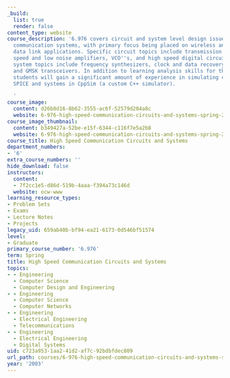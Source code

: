 ```yaml
---
_build:
  list: true
  render: false
content_type: website
course_description: '6.976 covers circuit and system level design issues of high speed
  communication systems, with primary focus being placed on wireless and broadband
  data link applications. Specific circuit topics include transmission lines, high
  speed and low noise amplifiers, VCO''s, and high speed digital circuits. Specific
  system topics include frequency synthesizers, clock and data recovery circuits,
  and GMSK transceivers. In addition to learning analysis skills for the above items,
  students will gain a significant amount of experience in simulating circuits in
  SPICE and systems in CppSim (a custom C++ simulator).

  '
course_image:
  content: d26b8d16-8b62-3555-ac6f-52579d204a8c
  website: 6-976-high-speed-communication-circuits-and-systems-spring-2003
course_image_thumbnail:
  content: b349427a-52be-e15f-6344-c116f7e5a2b8
  website: 6-976-high-speed-communication-circuits-and-systems-spring-2003
course_title: High Speed Communication Circuits and Systems
department_numbers:
- '6'
extra_course_numbers: ''
hide_download: false
instructors:
  content:
  - 7f2cc1e5-d86d-519b-4aaa-f394a73c146d
  website: ocw-www
learning_resource_types:
- Problem Sets
- Exams
- Lecture Notes
- Projects
legacy_uid: 659ab40b-bf94-ea21-6173-0d546bf51574
level:
- Graduate
primary_course_number: '6.976'
term: Spring
title: High Speed Communication Circuits and Systems
topics:
- - Engineering
  - Computer Science
  - Computer Design and Engineering
- - Engineering
  - Computer Science
  - Computer Networks
- - Engineering
  - Electrical Engineering
  - Telecommunications
- - Engineering
  - Electrical Engineering
  - Digital Systems
uid: c723a953-1aa2-41d2-af7c-92bdbfdec809
url_path: courses/6-976-high-speed-communication-circuits-and-systems-spring-2003
year: '2003'
---
```

